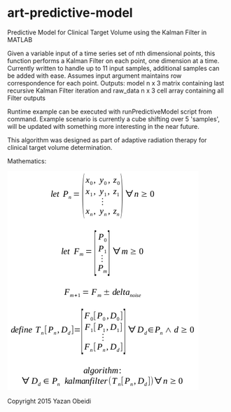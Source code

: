 # art-predictive-model
Predictive Model for Clinical Target Volume using the Kalman Filter in MATLAB

Given a variable input of a time series set of nth dimensional points, this
function performs a Kalman Filter on each point, one dimension at a time.
Currently written to handle up to 11 input samples, additional samples can be 
added with ease. Assumes input argument maintains row correspondence for each point.
Outputs: model n x 3 matrix containing last recursive Kalman Filter
iteration and raw_data n x 3 cell array containing all Filter outputs

Runtime example can be executed with runPredictiveModel script from command.
Example scenario is currently a cube shifting over 5 'samples', will be updated
with something more interesting in the near future.

This algorithm was designed as part of adaptive radiation therapy for clinical
target volume determination. 

Mathematics:

![Mathematics](https://raw.githubusercontent.com/yazanobeidi/art-predictive-model/master/formulasAndLogic.png?raw=true)

Copyright 2015 Yazan Obeidi
